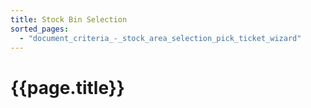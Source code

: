 ```yaml
---
title: Stock Bin Selection
sorted_pages:
  - "document_criteria_-_stock_area_selection_pick_ticket_wizard"
---
```

# {{page.title}}
